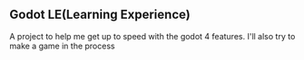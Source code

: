 ## Godot LE(Learning Experience)
A project to help me get up to speed with the godot 4 features.
I'll also try to make a game in the process
